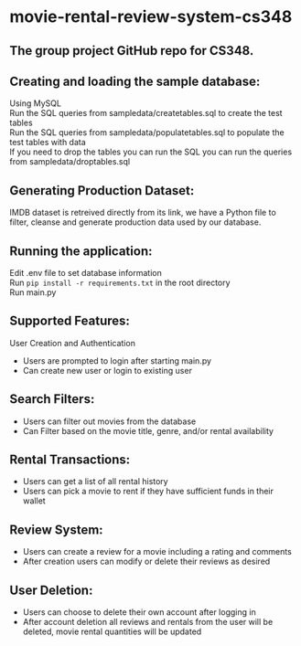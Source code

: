 # movie-rental-review-system-cs348
## The group project GitHub repo for CS348.

## Creating and loading the sample database: <br />
Using MySQL <br />
Run the SQL queries from sampledata/createtables.sql to create the test tables <br />
Run the SQL queries from sampledata/populatetables.sql to populate the test tables with data <br />
If you need to drop the tables you can run the SQL you can run the queries from sampledata/droptables.sql <br />

## Generating Production Dataset: <br />
IMDB dataset is retreived directly from its link, we have a Python file to <br />
filter, cleanse and generate production data used by our database. <br />

## Running the application: <br />
Edit .env file to set database information <br />
Run `pip install -r requirements.txt` in the root directory <br />
Run main.py <br />

## Supported Features:
User Creation and Authentication
- Users are prompted to login after starting main.py
- Can create new user or login to existing user

## Search Filters:
- Users can filter out movies from the database
- Can Filter based on the movie title, genre, and/or rental availability

## Rental Transactions:
- Users can get a list of all rental history
- Users can pick a movie to rent if they have sufficient funds in their wallet

## Review System:
- Users can create a review for a movie including a rating and comments
- After creation users can modify or delete their reviews as desired

## User Deletion:
- Users can choose to delete their own account after logging in
- After account deletion all reviews and rentals from the user will be deleted, movie rental quantities will be updated
